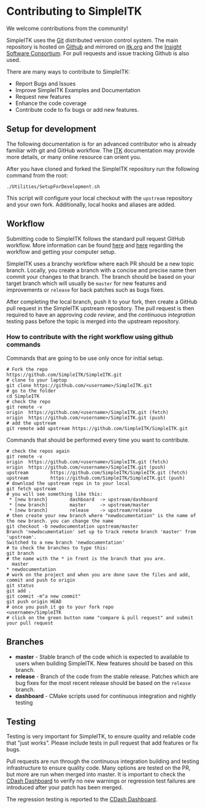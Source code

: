 # Contributing to SimpleITK

We welcome contributions from the community!

SimpleITK uses the [Git](http://git-scm.com/) distributed version control system. The main repository is hosted on [Github](https://github.com/SimpleITK/SimpleITK.git) and mirrored on [itk.org](https://itk.org/SimpleITK.git) and the [Insight Software Consortium](https://github.com/InsightSoftwareConsortium/SimpleITK). For pull requests and issue tracking  Github is also used.

There are many ways to contribute to SimpleITK:
 - Report Bugs and Issues
 - Improve SimpleITK Examples and Documentation
 - Request new features
 - Enhance the code coverage
 - Contribute code to fix bugs or add new features.

## Setup for development

The following documentation is for an advanced contributor who is already familiar with git and GitHub workflow. The [ITK](https://github.com/InsightSoftwareConsortium/ITK) documentation may provide more details, or many online resource can orient you.

After you have cloned and forked the SimpleITK repository run the following command from the root:
```
./Utilities/SetupForDevelopment.sh
```

This script will configure your local checkout with the `upstream` repository and your own fork. Additionally, local hooks and aliases are added.

## Workflow

Submitting code to SimpleITK follows the standard pull request GitHub workflow. More information can be found [here](https://guides.github.com/activities/forking/) and [here](https://guides.github.com/introduction/flow/) regarding the workflow and getting your computer setup.

SimpleITK uses a branchy workflow where each PR should be a new topic branch. Locally, you create a branch with a concise and precise name then commit your changes to that branch. The branch should be based on your target branch which will usually be `master` for new features and improvements or `release` for back patches such as bugs fixes.

After completing the local branch, push it to your fork, then create a GitHub pull request in the SimpleITK upstream repository. The pull request is then required to have an approving *code review*, and the *continuous integration* testing pass before the topic is merged into the upstream repository.

### How to contribute with the right workflow using github commands

Commands that are going to be use only once for initial setup.
``` shell
# Fork the repo
https://github.com/SimpleITK/SimpleITK.git
# clone to your laptop
git clone https://github.com/<username>/SimpleITK.git
# go to the folder
cd SimpleITK
# check the repo
git remote -v
origin  https://github.com/<username>/SimpleITK.git (fetch)
origin  https://github.com/<username>/SimpleITK.git (push)
# add the upstream
git remote add upstream https://github.com/SimpleITK/SimpleITK.git
```
Commands that should be performed every time you want to contribute.
```shell
# check the repos again
git remote -v
origin  https://github.com/<username>/SimpleITK.git (fetch)
origin  https://github.com/<username>/SimpleITK.git (push)
upstream        https://github.com/SimpleITK/SimpleITK.git (fetch)
upstream        https://github.com/SimpleITK/SimpleITK.git (push)
# download the upstream repo in to your local
git fetch upstream
# you will see something like this:
 * [new branch]        dashboard  -> upstream/dashboard
 * [new branch]        master     -> upstream/master
 * [new branch]        release    -> upstream/release
# then create your new branch where "newdocumentation" is the name of the new branch. you can change the name
git checkout -b newdocumentation upstream/master
Branch 'newdocumentation' set up to track remote branch 'master' from 'upstream'.
Switched to a new branch 'newdocumentation'
# to check the branches to type this:
git branch
# the name with the * in front is the branch that you are.
  master
* newdocumentation
# work on the project and when you are done save the files and add, commit and push to origin
git status
git add .
git commit -m"a new commit"
git push origin HEAD
# once you push it go to your fork repo
<username>/SimpleITK
# click on the green button name "compare & pull request" and submit your pull request
```

## Branches

* **master** - Stable branch of the code which is expected to available to users when building SimpleITK. New features should be based on this branch.
* **release** - Branch of the code from the stable release. Patches which are bug fixes for the most recent release should be based on the `release` branch.
* **dashboard** - CMake scripts used for continuous integration and nightly testing

## Testing

Testing is very important for SimpleITK, to ensure quality and reliable code that "just works". Please include tests in pull request that add features or fix bugs.

Pull requests are run through the continuous integration building and
testing infrastructure to ensure quality code. Many options are tested
on the PR, but more are run when merged into master. It is important
to check the [CDash Dashboard](https://open.cdash.org/index.php?project=SimpleITK) to verify no new warnings or regression test failures are introduced after your patch has been merged.

The regression testing is reported to the [CDash Dashboard](https://open.cdash.org/index.php?project=SimpleITK).
